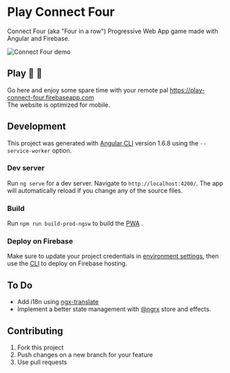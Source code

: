 # Play Connect Four
Connect Four (aka "Four in a row") Progressive Web App game made with Angular and Firebase.

![Connect Four demo](https://alesmit.github.io/demo/play-connect-four/connect-four-demo.gif)

## Play :red_circle: :large_blue_circle:
Go here and enjoy some spare time with your remote pal https://play-connect-four.firebaseapp.com  
The website is optimized for mobile.

## Development
This project was generated with [Angular CLI](https://github.com/angular/angular-cli) version 1.6.8 using the `--service-worker` option.

### Dev server
Run `ng serve` for a dev server. Navigate to `http://localhost:4200/`. The app will automatically reload if you change any of the source files.

### Build
Run `npm run build-prod-ngsw` to build the [PWA](https://developers.google.com/web/progressive-web-apps/) .

### Deploy on Firebase
Make sure to update your project credentials in [environment settings](src/environments/environment.prod.ts), then use the [CLI](https://github.com/firebase/firebase-tools) to deploy on Firebase hosting.

## To Do
- Add i18n using [ngx-translate](https://github.com/ngx-translate/core)
- Implement a better state management with [@ngrx](https://github.com/ngrx/platform) store and effects.

## Contributing
1. Fork this project
2. Push changes on a new branch for your feature
3. Use pull requests
